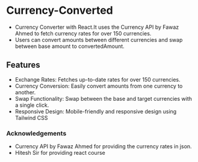 # Currency-Converted
- Currency Converter with React.It uses the Currency API by Fawaz Ahmed to fetch  currency rates for over 150 currencies.
- Users can convert amounts between different currencies and swap between base amount to convertedAmount. 
## Features
 - Exchange Rates: Fetches up-to-date rates for over 150 currencies.
- Currency Conversion: Easily convert amounts from one currency to another.
- Swap Functionality: Swap between the base and target currencies with a single click.
- Responsive Design: Mobile-friendly and responsive design using Tailwind CSS
### Acknowledgements
- Currency API by Fawaz Ahmed for providing the currency rates in json.
- Hitesh Sir for providing react course 
